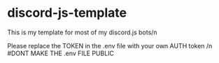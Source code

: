 # discord-js-template
This is my template for most of my discord.js bots/n

Please replace the TOKEN in the .env file with your own AUTH token /n
#DONT MAKE THE .env FILE PUBLIC
